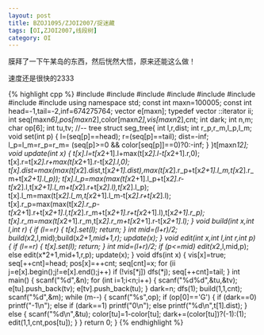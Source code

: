 ```yaml
---
layout: post
title: BZOJ1095/ZJOI2007/捉迷藏
tags: [OI,ZJOI2007,线段树]
category: OI
---
```


膜拜了一下午某岛的东西，然后恍然大悟，原来还能这么做！

速度还是很快的2333

{% highlight cpp %}
#include <iostream>
#include <cstdio>
#include <cstring>
#include <cmath>
#include <algorithm>
#include <queue>
#include <vector>
#include <stack>
using namespace std;
const int maxn=100005;
const int head=-1,tail=-2,inf=674275764;
vector <int> e[maxn];
typedef vector <int>::iterator ii;
int seq[maxn*6],pos[maxn*2],color[maxn*2],vis[maxn*2],cnt;
int dark;
int n,m;
char op[6];
int tu,tv;
//-- tree
struct seg_tree{
    int l,r,dist;
    int r_p,r_m,l_p,l_m;
    void set(int p)
    {
        l=(seq[p]==head);
        r=(seq[p]==tail);
        dist=-inf;
        l_p=l_m=r_p=r_m=
            (seq[p]>=0 && color[seq[p]]==0)?0:-inf;
    }
}t[maxn*12];
void update(int x)
{
    t[x].l=t[x*2+1].l+max(t[x*2].l-t[x*2+1].r,0);
    t[x].r=t[x*2].r+max(t[x*2+1].r-t[x*2].l,0);
    t[x].dist=max(max(t[x*2].dist,t[x*2+1].dist),max(t[x*2].r_p+t[x*2+1].l_m,t[x*2].r_m+t[x*2+1].l_p));
    t[x].l_p=max(max(t[x*2+1].l_p+t[x*2].r-t[x*2].l,t[x*2+1].l_m+t[x*2].r+t[x*2].l),t[x*2].l_p);
    t[x].l_m=max(t[x*2].l_m,t[x*2+1].l_m-t[x*2].r+t[x*2].l);
    t[x].r_p=max(max(t[x*2].r_p-t[x*2+1].r+t[x*2+1].l,t[x*2].r_m+t[x*2+1].r+t[x*2+1].l),t[x*2+1].r_p);
    t[x].r_m=max(t[x*2+1].r_m,t[x*2].r_m+t[x*2+1].r-t[x*2+1].l);
}
void build(int x,int l,int r)
{
    if (l==r)
    {
        t[x].set(l);
        return;
    }
    int mid=(l+r)/2;
    build(x*2,l,mid);build(x*2+1,mid+1,r);
    update(x);
}
void edit(int x,int l,int r,int p)
{
    if (l==r)
    {
        t[x].set(l);
        return;
    }
    int mid=(l+r)/2;
    if (p<=mid)
        edit(x*2,l,mid,p);
    else
        edit(x*2+1,mid+1,r,p);
    update(x);
}
void dfs(int x)
{
    vis[x]=true;
    seq[++cnt]=head;
    pos[x]=++cnt;
    seq[cnt]=x;
    for (ii j=e[x].begin();j!=e[x].end();j++)
        if (!vis[*j])
            dfs(*j);
    seq[++cnt]=tail;
}
int main()
{
    scanf("%d",&n);
    for (int i=1;i<n;i++)
    {
        scanf("%d%d",&tu,&tv);
        e[tu].push_back(tv);
        e[tv].push_back(tu);
    }
    dark=n;
    dfs(1);
    build(1,1,cnt);
    scanf("%d",&m);
    while (m--)
    {
        scanf("%s",op);
        if (op[0]=='G')
        {
            if (dark==0)
                printf("-1\n");
            else if (dark==1)
                printf("0\n");
            else
                printf("%d\n",t[1].dist);
        }
        else
        {
            scanf("%d\n",&tu);
            color[tu]=1-color[tu];
            dark+=(color[tu])?(-1):(1);
            edit(1,1,cnt,pos[tu]);
        }
    }
    return 0;
}
{% endhighlight %}
